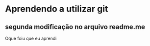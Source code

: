 # Aprendendo a utilizar git


## segunda modificação no arquivo readme.me

Oque foiu que eu aprendi
